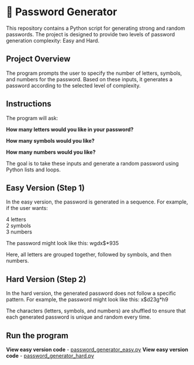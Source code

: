# 🔐 Password Generator
This repository contains a Python script for generating strong and random passwords. The project is designed to provide two levels of password generation complexity: Easy and Hard.

## Project Overview
The program prompts the user to specify the number of letters, symbols, and numbers for the password. Based on these inputs, it generates a password according to the selected level of complexity.

## Instructions
The program will ask:

__How many letters would you like in your password?__

__How many symbols would you like?__

__How many numbers would you like?__

The goal is to take these inputs and generate a random password using Python lists and loops.

## Easy Version (Step 1)
In the easy version, the password is generated in a sequence. For example, if the user wants:

4 letters
<br>
2 symbols
<br>
3 numbers

The password might look like this: wgdx$*935

Here, all letters are grouped together, followed by symbols, and then numbers.

## Hard Version (Step 2)
In the hard version, the generated password does not follow a specific pattern. For example, the password might look like this: x$d23g*h9

The characters (letters, symbols, and numbers) are shuffled to ensure that each generated password is unique and random every time.

## Run the program
**View easy version code** - [password_generator_easy.py](password_generator_easy.py)
__View easy version code__ - [password_generator_hard.py](password_generator_hard.py)